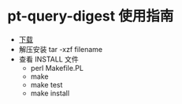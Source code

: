 # pt-query-digest 使用指南
* [下载](https://www.percona.com/doc/percona-toolkit/2.2/pt-query-digest.html#downloading)
* 解压安装
    tar -xzf filename
* 查看 INSTALL 文件
    - perl Makefile.PL 
    - make 
    - make test
    - make install